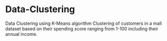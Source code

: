 # Data-Clustering
Data Clustering using K-Means algorithm
Clustering of customers in a mall dataset based on their spending score ranging from 1-100 including their annual income.
